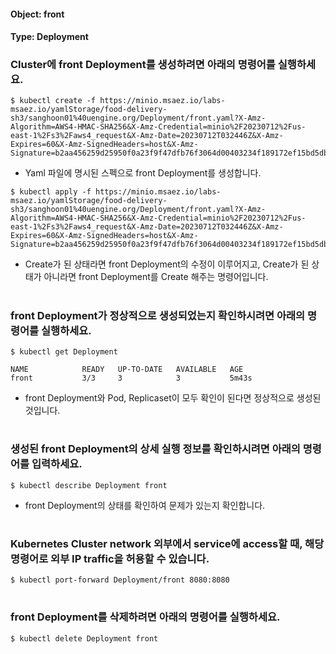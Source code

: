 
#### Object: front
#### Type: Deployment

### Cluster에 front Deployment를 생성하려면 아래의 명령어를 실행하세요.

```
$ kubectl create -f https://minio.msaez.io/labs-msaez.io/yamlStorage/food-delivery-sh3/sanghoon01%40uengine.org/Deployment/front.yaml?X-Amz-Algorithm=AWS4-HMAC-SHA256&X-Amz-Credential=minio%2F20230712%2Fus-east-1%2Fs3%2Faws4_request&X-Amz-Date=20230712T032446Z&X-Amz-Expires=60&X-Amz-SignedHeaders=host&X-Amz-Signature=b2aa456259d25950f0a23f9f47dfb76f3064d00403234f189172ef15bd5db011
```
- Yaml 파일에 명시된 스펙으로 front Deployment를 생성합니다.

```
$ kubectl apply -f https://minio.msaez.io/labs-msaez.io/yamlStorage/food-delivery-sh3/sanghoon01%40uengine.org/Deployment/front.yaml?X-Amz-Algorithm=AWS4-HMAC-SHA256&X-Amz-Credential=minio%2F20230712%2Fus-east-1%2Fs3%2Faws4_request&X-Amz-Date=20230712T032446Z&X-Amz-Expires=60&X-Amz-SignedHeaders=host&X-Amz-Signature=b2aa456259d25950f0a23f9f47dfb76f3064d00403234f189172ef15bd5db011
```
- Create가 된 상태라면 front Deployment의 수정이 이루어지고, Create가 된 상태가 아니라면 front Deployment를 Create 해주는 명령어입니다.  
#

### front Deployment가 정상적으로 생성되었는지 확인하시려면 아래의 명령어를 실행하세요.

```
$ kubectl get Deployment

NAME            READY   UP-TO-DATE   AVAILABLE   AGE
front           3/3     3            3           5m43s

```
- front Deployment와 Pod, Replicaset이 모두 확인이 된다면 정상적으로 생성된 것입니다.
#

### 생성된 front Deployment의 상세 실행 정보를 확인하시려면 아래의 명령어를 입력하세요.

```
$ kubectl describe Deployment front
```
- front Deployment의 상태를 확인하여 문제가 있는지 확인합니다. 
#

### Kubernetes Cluster network 외부에서 service에 access할 때, 해당 명령어로 외부 IP traffic을 허용할 수 있습니다.

```
$ kubectl port-forward Deployment/front 8080:8080
```
#

### front Deployment를 삭제하려면 아래의 명령어를 실행하세요.

```
$ kubectl delete Deployment front
```
#

